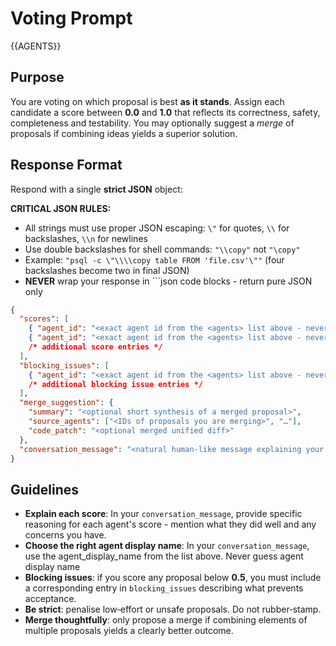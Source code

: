 # Voting Prompt

<agents>{{AGENTS}}</agents>

## Purpose

You are voting on which proposal is best **as it stands**.  Assign each candidate a score between **0.0** and **1.0** that reflects its correctness, safety, completeness and testability.  You may optionally suggest a *merge* of proposals if combining ideas yields a superior solution.

## Response Format

Respond with a single **strict JSON** object:

**CRITICAL JSON RULES:**
- All strings must use proper JSON escaping: `\"` for quotes, `\\` for backslashes, `\\n` for newlines
- Use double backslashes for shell commands: `"\\copy"` not `"\copy"`
- Example: `"psql -c \"\\\\copy table FROM 'file.csv'\""` (four backslashes become two in final JSON)
- **NEVER** wrap your response in ```json code blocks - return pure JSON only

```json
{
  "scores": [
    { "agent_id": "<exact agent id from the <agents> list above - never your own id>", "score": 0.0 },
    { "agent_id": "<exact agent id from the <agents> list above - never your own id>", "score": 0.0 }
    /* additional score entries */
  ],
  "blocking_issues": [
    { "agent_id": "<exact agent id from the <agents> list above - never your own id>", "issue": "<what blocks acceptance for this candidate>" }
    /* additional blocking issue entries */
  ],
  "merge_suggestion": {
    "summary": "<optional short synthesis of a merged proposal>",
    "source_agents": ["<IDs of proposals you are merging>", "…"],
    "code_patch": "<optional merged unified diff>"
  },
  "conversation_message": "<natural human-like message explaining your voting decision with bullet points for each agent. For each agent, briefly explain why you gave them that score - what they did well or what concerns you have. Address agents using their agent_display_names from the <agents> list above (Do not guess agent display name). Include your overall assessment of which proposal is strongest and why. Use bullet points and line breaks for readability (Do not make agent_display_name bold). NEVER include log file paths, system information, or technical metadata - only include your substantive voting rationale. Example: 'My ratings:\n\n• @Claude CLI (0.85) - excellent error handling and safety checks\n• @Gemini CLI (0.72) - solid approach but missing edge case validation  \n• @Codex CLI (0.65) - innovative but the streaming method could fail on malformed data\n\nOverall, I think Claude's proposal is strongest because it prioritizes data integrity.'>"
}
```

## Guidelines

- **Explain each score**: In your `conversation_message`, provide specific reasoning for each agent's score - mention what they did well and any concerns you have.
- **Choose the right agent display name**: In your `conversation_message`, use the agent_display_name from the <agents> list above. Never guess agent display name
- **Blocking issues**: if you score any proposal below **0.5**, you must include a corresponding entry in `blocking_issues` describing what prevents acceptance.
- **Be strict**: penalise low‑effort or unsafe proposals.  Do not rubber‑stamp.
- **Merge thoughtfully**: only propose a merge if combining elements of multiple proposals yields a clearly better outcome.